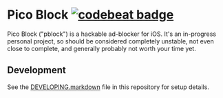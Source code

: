 # Pico Block [![codebeat badge](https://codebeat.co/badges/35722bbf-45c6-4436-a9e8-124e1bc5477d)](https://codebeat.co/projects/github-com-wfleming-pico-block)

Pico Block ("pblock") is a hackable ad-blocker for iOS. It's an in-progress personal project, so should be considered completely unstable, not even close to complete, and generally probably not worth your time yet.

## Development

See the [DEVELOPING.markdown](DEVELOPING.markdown) file in this repository for setup details.
